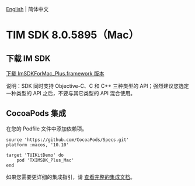 [English](./README.md) | 简体中文

# TIM SDK 8.0.5895（Mac）

## 下载 IM SDK

[下载 ImSDKForMac_Plus.framework 版本](https://im.sdk.qcloud.com/download/plus/8.0.5895/ImSDKForMac_Plus_8.0.5895.framework.zip)

说明：SDK 同时支持 Objective-C、C 和 C++ 三种类型的 API；强烈建议您选定一种类型的 API 之后，不要与其它类型的 API 混合使用。

## CocoaPods 集成
在您的 Podfile 文件中添加依赖项。
```
source 'https://github.com/CocoaPods/Specs.git'
platform :macos, '10.10'

target 'TUIKitDemo' do
    pod 'TXIMSDK_Plus_Mac'
end
```

如果您需要更详细的集成指引，请 [查看完整的集成文档](https://cloud.tencent.com/document/product/269/75288)。
